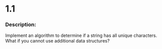 # 1.1  
### Description:  
Implement an algorithm to determine if a string has all unique characters. What if you cannot use additional data structures?